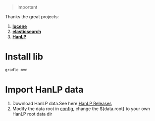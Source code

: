 > Important

Thanks the great projects:
1. [**lucene**](https://github.com/apache/lucene-solr)
2. [**elasticsearch**](https://github.com/elastic/elasticsearch)
3. [**HanLP**](https://github.com/hankcs/HanLP)

# Install lib
 ```bash
gradle mvn
```

# Import HanLP data

1. Download HanLP data.See here [HanLP Releases](https://github.com/hankcs/HanLP/releases)
2. Modify the data root in [config](config/hanlp.properties), change the ${data.root} to your own HanLP root data dir

